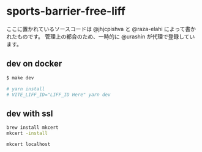 # sports-barrier-free-liff

ここに置かれているソースコードは @jhjcpishva と @raza-elahi によって書かれたものです。
管理上の都合のため、一時的に @urashin が代理で登録しています。


## dev on docker

```sh
$ make dev

# yarn install
# VITE_LIFF_ID="LIFF_ID Here" yarn dev
```


## dev with ssl

```sh
brew install mkcert
mkcert -install

mkcert localhost

```
